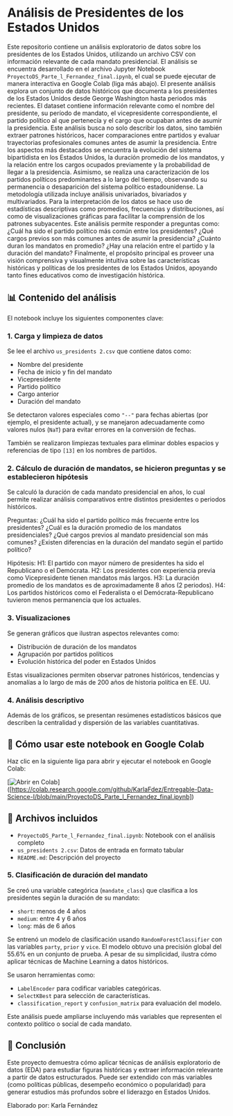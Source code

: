 # Análisis de Presidentes de los Estados Unidos

Este repositorio contiene un análisis exploratorio de datos sobre los presidentes de los Estados Unidos, utilizando un archivo CSV con información relevante de cada mandato presidencial. El análisis se encuentra desarrollado en el archivo Jupyter Notebook `ProyectoDS_Parte_l_Fernandez_final.ipynb`, el cual se puede ejecutar de manera interactiva en Google Colab (liga más abajo).
El presente análisis explora un conjunto de datos históricos que documenta a los presidentes de los Estados Unidos desde George Washington hasta periodos más recientes. El dataset contiene información relevante como el nombre del presidente, su período de mandato, el vicepresidente correspondiente, el partido político al que pertenecía y el cargo que ocupaban antes de asumir la presidencia. Este análisis busca no solo describir los datos, sino también extraer patrones históricos, hacer comparaciones entre partidos y evaluar trayectorias profesionales comunes antes de asumir la presidencia.
Entre los aspectos más destacados se encuentra la evolución del sistema bipartidista en los Estados Unidos, la duración promedio de los mandatos, y la relación entre los cargos ocupados previamente y la probabilidad de llegar a la presidencia. Asimismo, se realiza una caracterización de los partidos políticos predominantes a lo largo del tiempo, observando su permanencia o desaparición del sistema político estadounidense.
La metodología utilizada incluye análisis univariados, bivariados y multivariados. Para la interpretación de los datos se hace uso de estadísticas descriptivas como promedios, frecuencias y distribuciones, así como de visualizaciones gráficas para facilitar la comprensión de los patrones subyacentes.
Este análisis permite responder a preguntas como: ¿Cuál ha sido el partido político más común entre los presidentes? ¿Qué cargos previos son más comunes antes de asumir la presidencia? ¿Cuánto duran los mandatos en promedio? ¿Hay una relación entre el partido y la duración del mandato?
Finalmente, el propósito principal es proveer una visión comprensiva y visualmente intuitiva sobre las características históricas y políticas de los presidentes de los Estados Unidos, apoyando tanto fines educativos como de investigación histórica.

## 📊 Contenido del análisis

El notebook incluye los siguientes componentes clave:

### 1. Carga y limpieza de datos

Se lee el archivo `us_presidents 2.csv` que contiene datos como:
- Nombre del presidente
- Fecha de inicio y fin del mandato
- Vicepresidente
- Partido político
- Cargo anterior
- Duración del mandato

Se detectaron valores especiales como `"--"` para fechas abiertas (por ejemplo, el presidente actual), y se manejaron adecuadamente como valores nulos (`NaT`) para evitar errores en la conversión de fechas.

También se realizaron limpiezas textuales para eliminar dobles espacios y referencias de tipo `[13]` en los nombres de partidos.

### 2. Cálculo de duración de mandatos, se hicieron preguntas y se establecieron hipótesis

Se calculó la duración de cada mandato presidencial en años, lo cual permite realizar análisis comparativos entre distintos presidentes o periodos históricos.

Preguntas:
¿Cuál ha sido el partido político más frecuente entre los presidentes?
¿Cuál es la duración promedio de los mandatos presidenciales?
¿Qué cargos previos al mandato presidencial son más comunes?
¿Existen diferencias en la duración del mandato según el partido político?

Hipótesis:
H1: El partido con mayor número de presidentes ha sido el Republicano o el Demócrata.
H2: Los presidentes con experiencia previa como Vicepresidente tienen mandatos más largos.
H3: La duración promedio de los mandatos es de aproximadamente 8 años (2 periodos).
H4: Los partidos históricos como el Federalista o el Demócrata-Republicano tuvieron menos permanencia que los actuales.

### 3. Visualizaciones

Se generan gráficos que ilustran aspectos relevantes como:
- Distribución de duración de los mandatos
- Agrupación por partidos políticos
- Evolución histórica del poder en Estados Unidos

Estas visualizaciones permiten observar patrones históricos, tendencias y anomalías a lo largo de más de 200 años de historia política en EE. UU.

### 4. Análisis descriptivo

Además de los gráficos, se presentan resúmenes estadísticos básicos que describen la centralidad y dispersión de las variables cuantitativas.

## 🚀 Cómo usar este notebook en Google Colab

Haz clic en la siguiente liga para abrir y ejecutar el notebook en Google Colab:

[![Abrir en Colab](https://colab.research.google.com/assets/colab-badge.svg)]
([https://colab.research.google.com/github/KarlaFdez/Entregable-Data-Science-I/blob/main/ProyectoDS_Parte_l_Fernandez_final.ipynb])

## 📁 Archivos incluidos

- `ProyectoDS_Parte_l_Fernandez_final.ipynb`: Notebook con el análisis completo
- `us_presidents 2.csv`: Datos de entrada en formato tabular
- `README.md`: Descripción del proyecto


### 5. Clasificación de duración del mandato

Se creó una variable categórica (`mandate_class`) que clasifica a los presidentes según la duración de su mandato:

- `short`: menos de 4 años
- `medium`: entre 4 y 6 años
- `long`: más de 6 años

Se entrenó un modelo de clasificación usando `RandomForestClassifier` con las variables `party`, `prior` y `vice`. El modelo obtuvo una precisión global del 55.6% en un conjunto de prueba. A pesar de su simplicidad, ilustra cómo aplicar técnicas de Machine Learning a datos históricos.

Se usaron herramientas como:

- `LabelEncoder` para codificar variables categóricas.
- `SelectKBest` para selección de características.
- `classification_report` y `confusion_matrix` para evaluación del modelo.

Este análisis puede ampliarse incluyendo más variables que representen el contexto político o social de cada mandato.


## 🧠 Conclusión

Este proyecto demuestra cómo aplicar técnicas de análisis exploratorio de datos (EDA) para estudiar figuras históricas y extraer información relevante a partir de datos estructurados. Puede ser extendido con más variables (como políticas públicas, desempeño económico o popularidad) para generar estudios más profundos sobre el liderazgo en Estados Unidos.


Elaborado por: Karla Fernández
